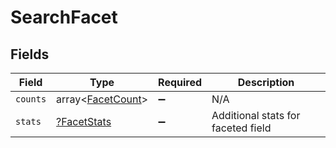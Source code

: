 # SearchFacet


## Fields

| Field                                                  | Type                                                   | Required                                               | Description                                            |
| ------------------------------------------------------ | ------------------------------------------------------ | ------------------------------------------------------ | ------------------------------------------------------ |
| `counts`                                               | array<[FacetCount](../../models/shared/FacetCount.md)> | :heavy_minus_sign:                                     | N/A                                                    |
| `stats`                                                | [?FacetStats](../../models/shared/FacetStats.md)       | :heavy_minus_sign:                                     | Additional stats for faceted field                     |